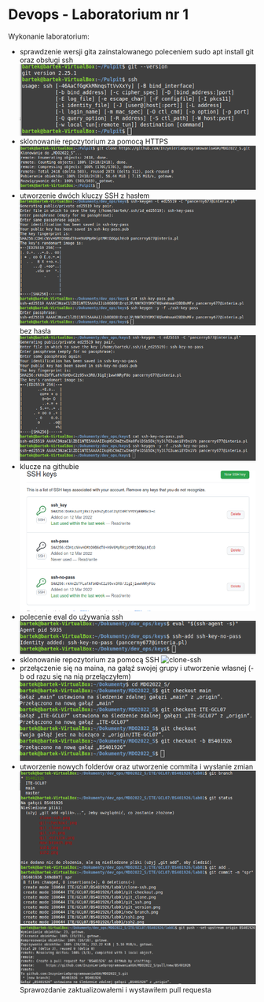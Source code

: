 # Devops - Laboratorium nr 1

Wykonanie laboratorium:
- sprawdzenie wersji gita zainstalowanego poleceniem sudo apt install git oraz obsługi ssh
![git-version](./git-version.png)
- sklonowanie repozytorium za pomocą HTTPS
![clone](./clone-hhtps.png)
- utworzenie dwóch kluczy SSH
z hasłem
![ssh-pass](./ssh-pass.png)
bez hasła
![ssh-no-pass](./ssh-no-pass.png)
- klucze na githubie
![ssh-git](./git-keys.png)
- polecenie eval do używania ssh
![eval](./eval.png)
- sklonowanie repozytorium za pomocą SSH
![clone-ssh](./clone.png)
- przełączenie się na maina, na gałąź swojej grupy i utworzenie własnej (-b od razu się na nią przełączyłem)
![git-checkout](./git-checkout.png)
- utworzenie nowych folderów oraz utworzenie commita i wysłanie zmian
![git-add](./git-add.png)
![git-push](./git-push.png)
Sprawozdanie zaktualizowałemi i wystawiłem pull requesta


